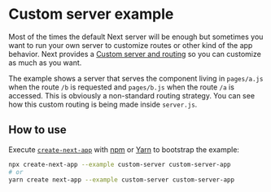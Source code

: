 # Custom server example

Most of the times the default Next server will be enough but sometimes you want to run your own server to customize routes or other kind of the app behavior. Next provides a [Custom server and routing](https://github.com/vercel/next.js#custom-server-and-routing) so you can customize as much as you want.

The example shows a server that serves the component living in `pages/a.js` when the route `/b` is requested and `pages/b.js` when the route `/a` is accessed. This is obviously a non-standard routing strategy. You can see how this custom routing is being made inside `server.js`.

## How to use

Execute [`create-next-app`](https://github.com/vercel/next.js/tree/canary/packages/create-next-app) with [npm](https://docs.npmjs.com/cli/init) or [Yarn](https://yarnpkg.com/lang/en/docs/cli/create/) to bootstrap the example:

```bash
npx create-next-app --example custom-server custom-server-app
# or
yarn create next-app --example custom-server custom-server-app
```
